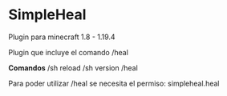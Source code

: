 # SimpleHeal
 Plugin para minecraft 1.8 - 1.19.4

Plugin que incluye el comando /heal

**Comandos**
/sh reload
/sh version
/heal

Para poder utilizar /heal se necesita el permiso:
simpleheal.heal
